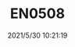 ﻿---
layout: post 
title: EN0508
tags: DIN EN
categories: housing-terminal
overview: 
series: 
part_number: EN0508
thumb_img: 
small_img: static/202105/517-20210530.jpg
date: 2021/5/30 10:21:19
---



